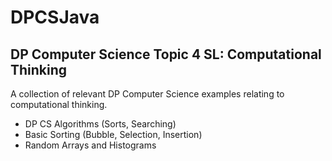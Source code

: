 # DPCSJava
## DP Computer Science Topic 4 SL: Computational Thinking

A collection of relevant DP Computer Science examples relating to computational thinking.
- DP CS Algorithms (Sorts, Searching)
- Basic Sorting (Bubble, Selection, Insertion)
- Random Arrays and Histograms